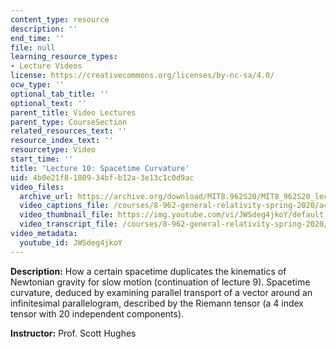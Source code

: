 ```yaml
---
content_type: resource
description: ''
end_time: ''
file: null
learning_resource_types:
- Lecture Videos
license: https://creativecommons.org/licenses/by-nc-sa/4.0/
ocw_type: ''
optional_tab_title: ''
optional_text: ''
parent_title: Video Lectures
parent_type: CourseSection
related_resources_text: ''
resource_index_text: ''
resourcetype: Video
start_time: ''
title: 'Lecture 10: Spacetime Curvature'
uid: 4b0e21f8-1809-34bf-b12a-3e13c1c0d9ac
video_files:
  archive_url: https://archive.org/download/MIT8.962S20/MIT8_962S20_lec10_300k.mp4
  video_captions_file: /courses/8-962-general-relativity-spring-2020/ac9ec83380b755e5835c0f950548fde6_JWSdeg4jkoY.vtt
  video_thumbnail_file: https://img.youtube.com/vi/JWSdeg4jkoY/default.jpg
  video_transcript_file: /courses/8-962-general-relativity-spring-2020/2b5174a8dcad7bd8c2a296931ef443b3_JWSdeg4jkoY.pdf
video_metadata:
  youtube_id: JWSdeg4jkoY
---
```


**Description:** How a certain spacetime duplicates the kinematics of Newtonian gravity for slow motion (continuation of lecture 9). Spacetime curvature, deduced by examining parallel transport of a vector around an infinitesimal parallelogram, described by the Riemann tensor (a 4 index tensor with 20 independent components).

**Instructor:** Prof. Scott Hughes

